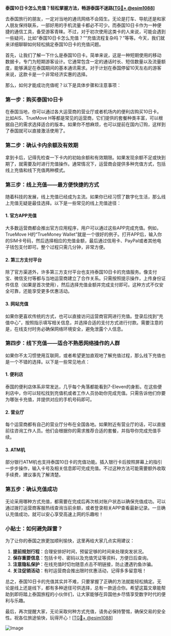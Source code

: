 **泰国10日卡怎么充值？轻松掌握方法，畅游泰国不迷路[[TG💪+ @esim1088](https://t.me/s/esim1088)]**

去泰国旅行的朋友，一定对当地的通讯网络不会陌生。无论是打车、导航还是和家人朋友保持联系，一部好用的手机流量卡都必不可少。而泰国10日卡作为一种便捷的通信工具，备受游客青睐。不过，对于初次使用这类卡的人来说，可能会遇到一些疑问，比如“泰国10日卡怎么充值？”“充值流程复杂吗？”等等。今天，我们就来详细聊聊如何轻松搞定泰国10日卡的充值问题。

首先，让我们了解一下什么是泰国10日卡。简单来说，这是一种短期使用的移动数据卡，专门为短期游客设计。它通常包含一定的通话时长、短信数量以及流量额度，能够满足在泰国期间的基本通讯需求。对于计划在泰国停留10天左右的游客来说，这款卡是一个非常经济实惠的选择。

那么，如何才能成功充值呢？以下是具体步骤和注意事项：

### **第一步：购买泰国10日卡**
在泰国当地，你可以通过各大运营商的营业厅或者机场内的便利店购买10日卡。比如AIS、TrueMove H等都是常见的运营商，它们提供的套餐种类丰富，可以根据自己的需求选择适合的版本。如果你不想麻烦，也可以提前在国内订购，这样到了泰国就可以直接激活使用了。

### **第二步：确认卡内余额及有效期**
拿到卡后，记得先检查一下卡内的初始余额和有效期限。如果发现余额不足或快到期了，就需要及时进行充值操作。通常情况下，运营商会提供多种充值方式，包括线上充值和线下充值两种模式。

### **第三步：线上充值——最方便快捷的方式**
随着科技的发展，线上充值已经成为主流。如果你已经习惯了数字化生活，那么线上充值无疑是最佳选择。以下是一些常见的线上充值途径：

#### **1. 官方APP充值**
大多数运营商都会推出官方应用程序，用户可以通过这些APP完成充值。例如，TrueMove H的“TrueMoney Wallet”就是一个很好的例子。打开APP后，输入你的SIM卡号码，然后选择相应的充值金额，最后通过信用卡、PayPal或者其他电子钱包支付即可。整个过程只需几分钟，非常方便。

#### **2. 第三方支付平台**
除了官方渠道外，许多第三方支付平台也支持泰国10日卡的充值服务。像支付宝、微信支付等都与当地运营商建立了合作关系。只需按照提示操作，上传身份证件信息（如果是首次使用），然后选择充值金额并完成支付即可。这种方式不仅安全可靠，还能享受更多优惠活动。

#### **3. 网站充值**
如果你更喜欢传统的方式，也可以直接访问运营商官网进行充值。登录后找到“充值中心”，按照指示填写相关信息，并选择合适的支付方式进行付款。需要注意的是，在线支付时务必确保网络环境安全，避免泄露个人信息。

### **第四步：线下充值——适合不熟悉网络操作的人群**
如果你不太习惯使用互联网，或者希望更加直观地了解充值过程，那么线下充值也是一个不错的选择。以下是一些常见地点：

#### **1. 便利店**
泰国的便利店体系非常发达，几乎每个角落都能看到7-Eleven的身影。在这些便利店中，你可以轻松找到充值机或者工作人员协助你完成充值。只需告诉他们你要为哪张卡充值，并提供对应的手机号码即可。

#### **2. 营业厅**
每个运营商都有自己的营业厅分布在全国各地。如果附近有营业厅的话，可以直接前往咨询工作人员。他们会根据你的需求推荐合适的套餐，并指导你完成充值手续。

#### **3. ATM机**
部分银行ATM机也支持泰国10日卡的充值功能。插入银行卡后按照屏幕上的指引一步步操作，输入卡号及相关信息即可完成充值。不过这种方法可能需要额外收取手续费，建议事先了解清楚。

### **第五步：确认充值成功**
无论采用哪种方式充值，都需要在完成后再次核对账户状态以确保充值成功。可以通过拨打运营商客服热线查询当前余额，或者登录相关APP查看最新记录。一旦确认充值成功，就可以安心享受高速上网的乐趣啦！

### **小贴士：如何避免踩雷？**
为了让你的泰国之旅更加顺利愉快，这里再给大家几点实用建议：

1. **提前规划行程**：合理安排好时间，预留足够的时间来处理突发状况。
2. **保存重要信息**：包括卡号、密码以及充值凭证等资料，方便日后查询。
3. **注意隐私保护**：在线充值时切勿随意点击不明链接，防止遭遇钓鱼诈骗。
4. **关注促销活动**：有时运营商会推出限时优惠活动，记得多多留意哦！

总之，泰国10日卡的充值其实并不难，只要掌握了正确的方法就能轻松搞定。无论是线上还是线下，都有多种途径可供选择，总有一款适合你。希望这篇文章能帮助到即将踏上泰国旅程的小伙伴们，让大家能够在异国他乡尽情享受数字时代的便利与乐趣。

最后，再次提醒大家，无论采取何种方式充值，请务必保持警惕，确保交易的安全性。祝各位旅途愉快，玩得开心！[[TG💪+ @esim1088](https://t.me/s/esim1088)] 

![Image](https://i.postimg.cc/4NQfJmqS/Snipaste-2025-05-13-00-14-12.png)